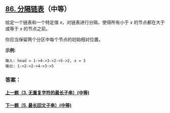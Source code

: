 ## [86. 分隔链表](https://leetcode-cn.com/problems/partition-list/)（中等）

给定一个链表和一个特定值 *x*，对链表进行分隔，使得所有小于 *x* 的节点都在大于或等于 *x* 的节点之前。

你应当保留两个分区中每个节点的初始相对位置。

**示例:**

```
输入: head = 1->4->3->2->5->2, x = 3
输出: 1->2->2->4->3->5
```



### 答案：



#### [上一题（3. 无重复字符的最长子串）(中等)](https://github.com/sdwwld/leetCode/blob/master/src/main/java/com/wld/java/leetcode/leetCode0003.md)

#### [下一题（5. 最长回文子串）(中等)](https://github.com/sdwwld/leetCode/blob/master/src/main/java/com/wld/java/leetcode/leetCode0005.md)